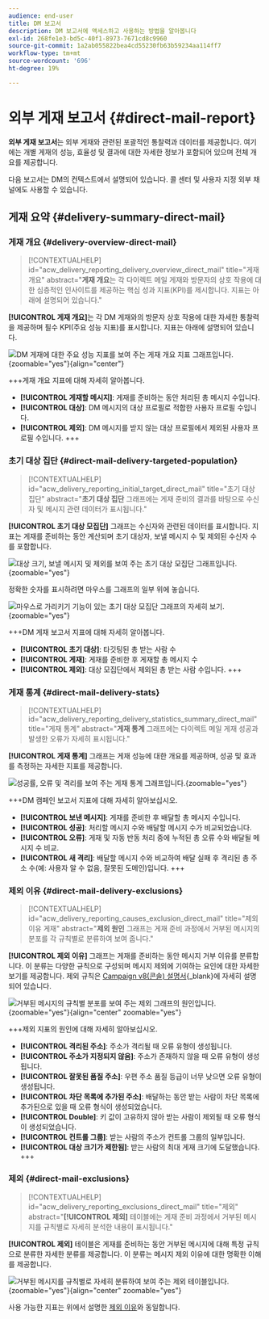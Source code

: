 ```yaml
---
audience: end-user
title: DM 보고서
description: DM 보고서에 액세스하고 사용하는 방법을 알아봅니다
exl-id: 268fe1e3-bd5c-40f1-8973-7671cd8c9960
source-git-commit: 1a2ab055822bea4cd55230fb63b59234aa114ff7
workflow-type: tm+mt
source-wordcount: '696'
ht-degree: 19%

---
```


# 외부 게재 보고서 {#direct-mail-report}

**외부 게재 보고서**&#x200B;는 외부 게재와 관련된 포괄적인 통찰력과 데이터를 제공합니다. 여기에는 개별 게재의 성능, 효율성 및 결과에 대한 자세한 정보가 포함되어 있으며 전체 개요를 제공합니다.

다음 보고서는 DM의 컨텍스트에서 설명되어 있습니다. 콜 센터 및 사용자 지정 외부 채널에도 사용할 수 있습니다.

## 게재 요약 {#delivery-summary-direct-mail}

### 게재 개요 {#delivery-overview-direct-mail}

>[!CONTEXTUALHELP]
>id="acw_delivery_reporting_delivery_overview_direct_mail"
>title="게재 개요"
>abstract="**게재 개요**&#x200B;는 각 다이렉트 메일 게재와 방문자의 상호 작용에 대한 심층적인 인사이트를 제공하는 핵심 성과 지표(KPI)를 제시합니다. 지표는 아래에 설명되어 있습니다."

**[!UICONTROL 게재 개요]**&#x200B;는 각 DM 게재와의 방문자 상호 작용에 대한 자세한 통찰력을 제공하며 필수 KPI(주요 성능 지표)를 표시합니다. 지표는 아래에 설명되어 있습니다.

![DM 게재에 대한 주요 성능 지표를 보여 주는 게재 개요 지표 그래프입니다.](assets/direct-overview.png){zoomable="yes"}{align="center"}

+++게재 개요 지표에 대해 자세히 알아봅니다.

* **[!UICONTROL 게재할 메시지]**: 게재를 준비하는 동안 처리된 총 메시지 수입니다.
* **[!UICONTROL 대상]**: DM 메시지의 대상 프로필로 적합한 사용자 프로필 수입니다.
* **[!UICONTROL 제외]**: DM 메시지를 받지 않는 대상 프로필에서 제외된 사용자 프로필 수입니다.
+++

### 초기 대상 집단 {#direct-mail-delivery-targeted-population}

>[!CONTEXTUALHELP]
>id="acw_delivery_reporting_initial_target_direct_mail"
>title="초기 대상 집단"
>abstract="**초기 대상 집단** 그래프에는 게재 준비의 결과를 바탕으로 수신자 및 메시지 관련 데이터가 표시됩니다."

**[!UICONTROL 초기 대상 모집단]** 그래프는 수신자와 관련된 데이터를 표시합니다. 지표는 게재를 준비하는 동안 계산되며 초기 대상자, 보낼 메시지 수 및 제외된 수신자 수를 포함합니다.

![대상 크기, 보낼 메시지 및 제외를 보여 주는 초기 대상 모집단 그래프입니다.](assets/direct-mail-delivery-targeted-population.png){zoomable="yes"}

정확한 숫자를 표시하려면 마우스를 그래프의 일부 위에 놓습니다.

![마우스로 가리키기 기능이 있는 초기 대상 모집단 그래프의 자세히 보기.](assets/direct-mail-delivery-targeted-population_2.png){zoomable="yes"}

+++DM 게재 보고서 지표에 대해 자세히 알아봅니다.

* **[!UICONTROL 초기 대상]**: 타깃팅된 총 받는 사람 수
* **[!UICONTROL 게재]**: 게재를 준비한 후 게재할 총 메시지 수
* **[!UICONTROL 제외]**: 대상 모집단에서 제외된 총 받는 사람 수입니다.
+++

### 게재 통계 {#direct-mail-delivery-stats}

>[!CONTEXTUALHELP]
>id="acw_delivery_reporting_delivery_statistics_summary_direct_mail"
>title="게재 통계"
>abstract="**게재 통계** 그래프에는 다이렉트 메일 게재 성공과 발생한 오류가 자세히 표시됩니다."

**[!UICONTROL 게재 통계]** 그래프는 게재 성능에 대한 개요를 제공하며, 성공 및 효과를 측정하는 자세한 지표를 제공합니다.

![성공률, 오류 및 격리를 보여 주는 게재 통계 그래프입니다.](assets/direct-mail-delivery-stats.png){zoomable="yes"}

+++DM 캠페인 보고서 지표에 대해 자세히 알아보십시오.

* **[!UICONTROL 보낸 메시지]**: 게재를 준비한 후 배달할 총 메시지 수입니다.
* **[!UICONTROL 성공]**: 처리할 메시지 수와 배달할 메시지 수가 비교되었습니다.
* **[!UICONTROL 오류]**: 게재 및 자동 반동 처리 중에 누적된 총 오류 수와 배달될 메시지 수 비교.
* **[!UICONTROL 새 격리]**: 배달할 메시지 수와 비교하여 배달 실패 후 격리된 총 주소 수(예: 사용자 알 수 없음, 잘못된 도메인)입니다.
+++

### 제외 이유 {#direct-mail-delivery-exclusions}

>[!CONTEXTUALHELP]
>id="acw_delivery_reporting_causes_exclusion_direct_mail"
>title="제외 이유 게재"
>abstract="**제외 원인** 그래프는 게재 준비 과정에서 거부된 메시지의 분포를 각 규칙별로 분류하여 보여 줍니다."

**[!UICONTROL 제외 이유]** 그래프는 게재를 준비하는 동안 메시지 거부 이유를 분류합니다. 이 분류는 다양한 규칙으로 구성되며 메시지 제외에 기여하는 요인에 대한 자세한 보기를 제공합니다. 제외 규칙은 [Campaign v8(콘솔) 설명서](https://experienceleague.adobe.com/docs/campaign/campaign-v8/send/failures/delivery-failures.html#email-error-types){_blank}에 자세히 설명되어 있습니다.

![거부된 메시지의 규칙별 분포를 보여 주는 제외 그래프의 원인입니다.](assets/direct-mail-delivery-exclusions.png){zoomable="yes"}{align="center" zoomable="yes"}

+++제외 지표의 원인에 대해 자세히 알아보십시오.

* **[!UICONTROL 격리된 주소]**: 주소가 격리될 때 오류 유형이 생성됩니다.
* **[!UICONTROL 주소가 지정되지 않음]**: 주소가 존재하지 않을 때 오류 유형이 생성됩니다.
* **[!UICONTROL 잘못된 품질 주소]**: 우편 주소 품질 등급이 너무 낮으면 오류 유형이 생성됩니다.
* **[!UICONTROL 차단 목록에 추가된 주소]**: 배달하는 동안 받는 사람이 차단 목록에 추가된으로 있을 때 오류 형식이 생성되었습니다.
* **[!UICONTROL Double]**: 키 값이 고유하지 않아 받는 사람이 제외될 때 오류 형식이 생성되었습니다.
* **[!UICONTROL 컨트롤 그룹]**: 받는 사람의 주소가 컨트롤 그룹의 일부입니다.
* **[!UICONTROL 대상 크기가 제한됨]**: 받는 사람의 최대 게재 크기에 도달했습니다.
+++

### 제외 {#direct-mail-exclusions}

>[!CONTEXTUALHELP]
>id="acw_delivery_reporting_exclusions_direct_mail"
>title="제외"
>abstract="**[!UICONTROL 제외]** 테이블에는 게재 준비 과정에서 거부된 메시지를 규칙별로 자세히 분석한 내용이 표시됩니다."

**[!UICONTROL 제외]** 테이블은 게재를 준비하는 동안 거부된 메시지에 대해 특정 규칙으로 분류한 자세한 분류를 제공합니다. 이 분류는 메시지 제외 이유에 대한 명확한 이해를 제공합니다.

![거부된 메시지를 규칙별로 자세히 분류하여 보여 주는 제외 테이블입니다.](assets/direct-mail-exclusions.png){zoomable="yes"}{align="center" zoomable="yes"}

사용 가능한 지표는 위에서 설명한 [제외 이유](#direct-mail-delivery-exclusions)와 동일합니다.